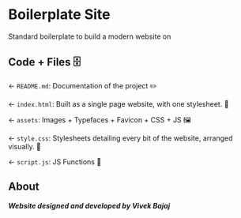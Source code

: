 # ____Boilerplate Site____

Standard boilerplate to build a modern website on

## Code + Files 🗄

← `README.md`: Documentation of the project ✏️

← `index.html`: Built as a single page website, with one stylesheet. 📝

← `assets`: Images + Typefaces + Favicon + CSS + JS 🖼

← `style.css`: Stylesheets detailing every bit of the website, arranged visually. 🌈

← `script.js`: JS Functions 👾


## About


___Website designed and developed by Vivek Bajaj___

